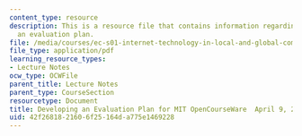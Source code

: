 ```yaml
---
content_type: resource
description: This is a resource file that contains information regarding developing
  an evaluation plan.
file: /media/courses/ec-s01-internet-technology-in-local-and-global-communities-spring-2005-summer-2005/42f2681821606f25164da775e1469228_MITEC_S01S05_l11_open.pdf
file_type: application/pdf
learning_resource_types:
- Lecture Notes
ocw_type: OCWFile
parent_title: Lecture Notes
parent_type: CourseSection
resourcetype: Document
title: Developing an Evaluation Plan for MIT OpenCourseWare  April 9, 2003
uid: 42f26818-2160-6f25-164d-a775e1469228
---
```

